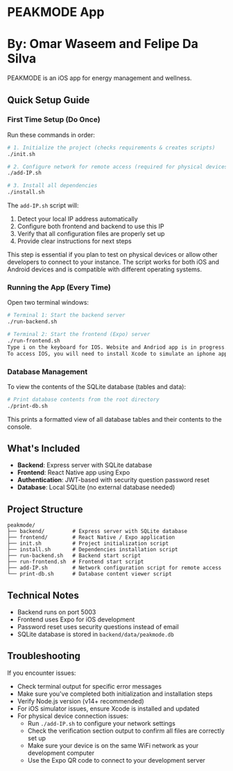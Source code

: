 # PEAKMODE App
# By: Omar Waseem and Felipe Da Silva

PEAKMODE is an iOS app for energy management and wellness.

## Quick Setup Guide

### First Time Setup (Do Once)

Run these commands in order:

```bash
# 1. Initialize the project (checks requirements & creates scripts)
./init.sh

# 2. Configure network for remote access (required for physical devices)
./add-IP.sh

# 3. Install all dependencies 
./install.sh
```

The `add-IP.sh` script will:
1. Detect your local IP address automatically
2. Configure both frontend and backend to use this IP
3. Verify that all configuration files are properly set up
4. Provide clear instructions for next steps

This step is essential if you plan to test on physical devices or allow other developers to connect to your instance. The script works for both iOS and Android devices and is compatible with different operating systems.

### Running the App (Every Time)

Open two terminal windows:

```bash
# Terminal 1: Start the backend server
./run-backend.sh

# Terminal 2: Start the frontend (Expo) server
./run-frontend.sh
Type i on the keyboard for IOS. Website and Andriod app is in progress.
To access IOS, you will need to install Xcode to simulate an iphone app, or connect to your own iphone.
```

### Database Management

To view the contents of the SQLite database (tables and data):

```bash
# Print database contents from the root directory
./print-db.sh
```

This prints a formatted view of all database tables and their contents to the console.

## What's Included

- **Backend**: Express server with SQLite database
- **Frontend**: React Native app using Expo
- **Authentication**: JWT-based with security question password reset
- **Database**: Local SQLite (no external database needed)

## Project Structure

```
peakmode/
├── backend/         # Express server with SQLite database
├── frontend/        # React Native / Expo application
├── init.sh          # Project initialization script
├── install.sh       # Dependencies installation script
├── run-backend.sh   # Backend start script
├── run-frontend.sh  # Frontend start script
├── add-IP.sh        # Network configuration script for remote access
└── print-db.sh      # Database content viewer script
```

## Technical Notes

- Backend runs on port 5003
- Frontend uses Expo for iOS development
- Password reset uses security questions instead of email
- SQLite database is stored in `backend/data/peakmode.db`

## Troubleshooting

If you encounter issues:
- Check terminal output for specific error messages
- Make sure you've completed both initialization and installation steps
- Verify Node.js version (v14+ recommended)
- For iOS simulator issues, ensure Xcode is installed and updated
- For physical device connection issues:
  - Run `./add-IP.sh` to configure your network settings
  - Check the verification section output to confirm all files are correctly set up
  - Make sure your device is on the same WiFi network as your development computer
  - Use the Expo QR code to connect to your development server 
